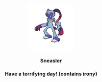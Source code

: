<p align="center">
    <img src="https://raw.githubusercontent.com/PokeAPI/sprites/master/sprites/pokemon/903.png" width="150" height="150">
</p>
<h3 align="center"> <b>Sneasler</b></h3>
<h3 align="center">Have a terrifying day! (contains irony)</h3>
